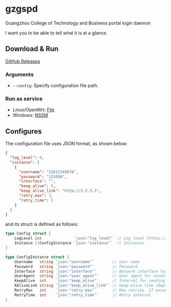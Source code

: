 # gzgspd

Guangzhou College of Technology and Business portal login daemon

I want you to be able to tell what it is at a glance.

## Download & Run

[GitHub Releases](https://github.com/SummonHIM/gzgspd/releases/latest)

### Arguments

- `--config`: Specify configuration file path.

### Run as service

- Linux/OpenWrt: [File](files/services)
- Windows: [NSSM](https://nssm.cc/download)

## Configures

The configuration file uses JSON format, as shown below:

```Json
{
  "log_level": 0,
  "instance": [
    {
      "username": "13412345678",
      "password": "123456",
      "interface": "",
      "keep_alive": 5,
      "keep_alive_link": "http://3.3.3.3",
      "retry_max": 3,
      "retry_time": 5
    }
  ]
}
```

and its struct is defined as follows:

```Go
type Config struct {
	LogLevel int              `json:"log_level"` // Log level (https://go.dev/src/log/slog/level.go)
	Instance []ConfigInstance `json:"instance"`  // Instances
}

type ConfigInstance struct {
	Username   string `json:"username"`        // User name
	Password   string `json:"password"`        // Password
	Interface  string `json:"interface"`       // Network interface for sending HTTP data (Empty: Automatically detect)
	UserAgent  string `json:"user_agent"`      // User agent for sending HTTP data (Empty: "Mozilla/5.0 (Windows NT 10.0; Win64; x64) AppleWebKit/537.36 (KHTML, like Gecko) Chrome/140.0.0.0 Safari/537.36")
	KeepAlive  int    `json:"keep_alive"`      // Interval for sending keep-alive
	KAliveLink string `json:"keep_alive_link"` // keep-alive link (Empty: "http://3.3.3.3")
	RetryMax   int    `json:"retry_max"`       // Max retries. If exceeded, wait 10 minutes.
	RetryTime  int    `json:"retry_time"`      // Retry interval
}
```
